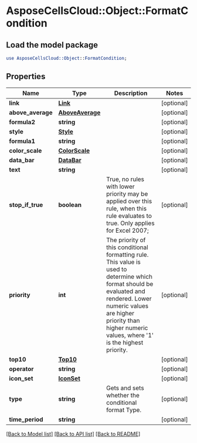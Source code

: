 # AsposeCellsCloud::Object::FormatCondition

## Load the model package
```perl
use AsposeCellsCloud::Object::FormatCondition;
```

## Properties
Name | Type | Description | Notes
------------ | ------------- | ------------- | -------------
**link** | [**Link**](Link.md) |  | [optional] 
**above_average** | [**AboveAverage**](AboveAverage.md) |  | [optional] 
**formula2** | **string** |  | [optional] 
**style** | [**Style**](Style.md) |  | [optional] 
**formula1** | **string** |  | [optional] 
**color_scale** | [**ColorScale**](ColorScale.md) |  | [optional] 
**data_bar** | [**DataBar**](DataBar.md) |  | [optional] 
**text** | **string** |  | [optional] 
**stop_if_true** | **boolean** | True, no rules with lower priority may be applied over this rule, when this     rule evaluates to true.  Only applies for Excel 2007; | [optional] 
**priority** | **int** | The priority of this conditional formatting rule. This value is used to determine     which format should be evaluated and rendered. Lower numeric values are higher     priority than higher numeric values, where &#39;1&#39; is the highest priority. | [optional] 
**top10** | [**Top10**](Top10.md) |  | [optional] 
**operator** | **string** |  | [optional] 
**icon_set** | [**IconSet**](IconSet.md) |  | [optional] 
**type** | **string** | Gets and sets whether the conditional format Type.              | [optional] 
**time_period** | **string** |  | [optional] 

[[Back to Model list]](../README.md#documentation-for-models) [[Back to API list]](../README.md#documentation-for-api-endpoints) [[Back to README]](../README.md)


